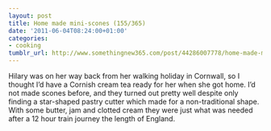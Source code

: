 ```yaml
---
layout: post
title: Home made mini-scones (155/365)
date: '2011-06-04T08:24:00+01:00'
categories:
- cooking
tumblr_url: http://www.somethingnew365.com/post/44286007778/home-made-mini-scones-155365
---
```

Hilary was on her way back from her walking holiday in Cornwall, so I thought I’d have a Cornish cream tea ready for her when she got home.
I’d not made scones before, and they turned out pretty well despite only finding a star-shaped pastry cutter which made for a non-traditional shape. With some butter, jam and clotted cream they were just what was needed after a 12 hour train journey the length of England.
